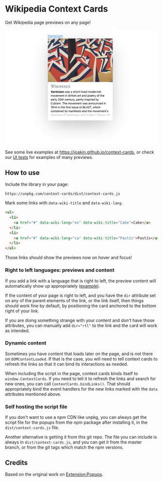 # Wikipedia Context Cards

Get Wikipedia page previews on any page!

![English Wikipedia Vorticism preview](./popup.png)

See some live examples at <https://joakin.github.io/context-cards>, or check our
[UI tests](https://joakin.github.io/context-cards/test.html) for examples of
many previews.

## How to use

Include the library in your page:

```
https://unpkg.com/context-cards/dist/context-cards.js
```

Mark some links with `data-wiki-title` and `data-wiki-lang`.

```html
<ul>
  <li>
    <a href="#" data-wiki-lang="en" data-wiki-title="Cake">Cake</a>
  </li>
  <li>
    <a href="#" data-wiki-lang="ca" data-wiki-title="Pastís">Pastís</a>
  </li>
</ul>
```

Those links should show the previews now on hover and focus!

### Right to left languages: previews and content

If you add a link with a language that is right to left, the preview content
will automatically show up appropriately
([example](https://chimeces.com/context-cards/test.html#LTR%20CONTENT,%20RTL%20POPUP%20-%20%D7%A4%D7%A8%D7%94%D7%99%D7%A1%D7%98%D7%95%D7%A8%D7%99%D7%94)).

If the content of your page is right to left, and you have the `dir` attribute
set on any of the parent elements of the link, or the link itself, then things
should work fine by default, by positioning the card anchored to the bottom
right of your link.

If you are doing something strange with your content and don't have those
attributes, you can manually add `dir="rtl"` to the link and the card will work
as intended.

### Dynamic content

Sometimes you have content that loads later on the page, and is not there on
`DOMContentLoaded`. If that is the case, you will need to tell context cards to
refresh the links so that it can bind its interactions as needed.

When including the script in the page, context cards binds itself to
`window.ContextCards`. If you need to tell it to refresh the links and search
for new ones, you can call `ContextCards.bindLinks()`. That should appropriately
bind the event handlers for the new links marked with the `data` attributes
mentioned above.

### Self hosting the script file

If you don't want to use a npm CDN like unpkg, you can always get the script
file for the popups from the npm package after installing it, in the
`dist/context-cards.js` file.

Another alternative is getting it from this git repo. The file you can include
is always in `dist/context-cards.js`, and you can get it from the master branch,
or from the git tags which match the npm versions.

## Credits

Based on the original work on
[Extension:Popups](https://mediawiki.org/wiki/Extension:Popups).
